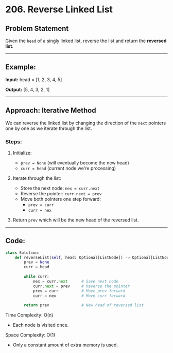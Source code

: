 # 206. Reverse Linked List

## Problem Statement

Given the `head` of a singly linked list, reverse the list and return the **reversed list**.

---

## Example:

**Input:**
head = [1, 2, 3, 4, 5]

**Output:**
[5, 4, 3, 2, 1]

---

## Approach: Iterative Method

We can reverse the linked list by changing the direction of the `next` pointers one by one as we iterate through the list.

### Steps:

1. Initialize:
   - `prev = None` (will eventually become the new head)
   - `curr = head` (current node we're processing)

2. Iterate through the list:
   - Store the next node: `nex = curr.next`
   - Reverse the pointer: `curr.next = prev`
   - Move both pointers one step forward:
     - `prev = curr`
     - `curr = nex`

3. Return `prev` which will be the new head of the reversed list.

---

## Code:

```python
class Solution:
    def reverseList(self, head: Optional[ListNode]) -> Optional[ListNode]:
        prev = None
        curr = head
        
        while curr:
            nex = curr.next      # Save next node
            curr.next = prev     # Reverse the pointer
            prev = curr          # Move prev forward
            curr = nex           # Move curr forward
        
        return prev              # New head of reversed list
```

Time Complexity: O(n)

- Each node is visited once.

Space Complexity: O(1)

- Only a constant amount of extra memory is used.
